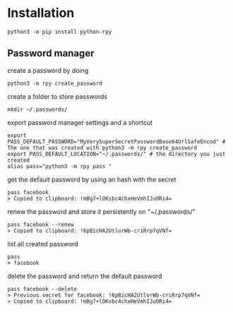 # Installation

`python3 -m pip install python-rpy`

## Password manager

create a password by doing

`python3 -m rpy create_password`

create a folder to store passwords

`mkdir ~/.passwords/`

export password manager settings and a shortcut

```
export PASS_DEFAULT_PASSWORD="MyVerySuperSecretPasswordBase64UrlSafeEncod" # The one that was created with python3 -m rpy create_password
export PASS_DEFAULT_LOCATION="~/.passwords/" # the directory you just created
alias pass="python3 -m rpy pass "
```

get the default password by using an hash with the secret

```
pass facebook
> Copied to clipboard: !mBg7+lOKsbc4chxHeVmhIJuORi4=
```

renew the password and store it persistently on "~/.passwords/"
```
pass facebook --renew
> Copied to clipboard: !6pBicHA2UtlorWb-criRrp7qVNf=
```

list all created password
```
pass
> facebook
```

delete the password and return the default password
```
pass facebook --delete
> Previous secret for facebook: !6pBicHA2UtlorWb-criRrp7qVNf=
> Copied to clipboard: !mBg7+lOKsbc4chxHeVmhIJuORi4=
```

